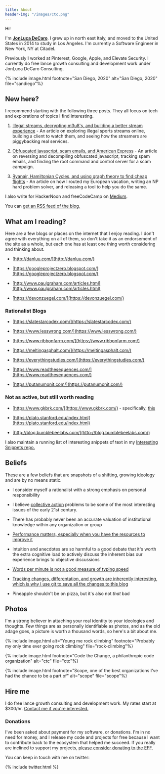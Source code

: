 ```yaml
---
title: About
header-img: "/images/ctc.png"
---
```


Hi! 

I'm <a href="https://twitter.com/jonluca"><b>JonLuca DeCaro</b></a>. I grew up in north east Italy, and moved to the United States in 2014 to study in Los Angeles. I'm currently a Software Engineer in New York, NY at Citadel.

Previously I worked at Pinterest, Google, Apple, and Elevate Security. I currently do free lance growth consulting and development work under JonLuca DeCaro Consulting.  

{% include image.html footnote="San Diego, 2020" alt="San Diego, 2020" file="sandiego"%}

## New here?

I recommend starting with the following three posts. They all focus on tech and explorations of topics I find interesting.

1. [Illegal streams, decrypting m3u8's, and building a better stream experience](https://blog.jonlu.ca/posts/illegal-streams?ref=about) - An article on exploring illegal sports streams online, building a client to watch them, and seeing how the streamers are piggybacking real services.

2. [Obfuscated javascript, scam emails, and American Express](https://blog.jonlu.ca/posts/deobfuscating-amex-scammer?ref=about) - An article on reversing and decompiling obfuscated javascript, tracking spam emails, and finding the root command and control server for a scam campaign.

3. [Ryanair, Hamiltonian Cycles, and using graph theory to find cheap flights](https://blog.jonlu.ca/posts/ryan-air?ref=about) - An article on how I routed my European vacation, writing an NP hard problem solver, and releasing a tool to help you do the same.

I also write for HackerNoon and freeCodeCamp on [Medium](https://medium.com/@jonluca).

You can <a href="/feed.xml">get an RSS feed of the blog.</a>

## What am I reading?

Here are a few blogs or places on the internet that I enjoy reading. I don't agree with everything on all of them, so don't take it as an endorsement of the site as a whole, but each one has at least one thing worth considering and thinking about. 

* [http://danluu.com/](http://danluu.com/)

* [https://googleprojectzero.blogspot.com/](https://googleprojectzero.blogspot.com/)

* [http://www.paulgraham.com/articles.html](http://www.paulgraham.com/articles.html)

* [https://devonzuegel.com/](https://devonzuegel.com/)

### Rationalist Blogs

* [https://slatestarcodex.com/](https://slatestarcodex.com/)

* [https://www.lesswrong.com/](https://www.lesswrong.com/)

* [https://www.ribbonfarm.com/](https://www.ribbonfarm.com/)

* [https://meltingasphalt.com/](https://meltingasphalt.com/)

* [https://everythingstudies.com/](https://everythingstudies.com/)

* [https://www.readthesequences.com/](https://www.readthesequences.com/)

* [https://putanumonit.com/](https://putanumonit.com/)


### Not as active, but still worth reading

* [https://www.gkbrk.com/](https://www.gkbrk.com/) - specifically, [this](https://www.gkbrk.com/2016/05/hotel-music/)

* [https://plato.stanford.edu/index.html](https://plato.stanford.edu/index.html)

* [http://blog.bumblebeelabs.com/](http://blog.bumblebeelabs.com/)

I also maintain a running list of interesting snippets of text in my [Interesting Snippets repo.](https://github.com/jonluca/interesting-snippets)

## Beliefs

These are a few beliefs that are snapshots of a shifting, growing ideology and are by no means static.

* I consider myself a rationalist with a strong emphasis on personal responsibility

* I believe [collective action](https://plato.stanford.edu/entries/collective-responsibility/) problems to be some of the most interesting issues of the early 21st century. 

* There has probably never been an accurate valuation of institutional knowledge within any organization or group

* [Performance matters, especially when you have the resources to improve it](https://medium.com/hackernoon/optimizing-a-static-site-d5ab6899f249)

* Intuition and anecdotes are so harmful to a good debate that it's worth the extra cognitive load to actively discuss the inherent bias our experience brings to objective discussions

* [Words per minute is not a good measure of typing speed](https://blog.jonlu.ca/posts/wpm)

* [Tracking changes, differentation, and growth are inherently interesting, which is why I use git to save all the changes to this blog](https://github.com/jonluca/blog)

* Pineapple shouldn't be on pizza, but it's also not *that* bad

## Photos

I'm a strong believer in attaching your real identity to your ideologies and thoughts. Few things are as personally identifiable as photos, and as the old adage goes, a picture is worth a thousand words, so here's a bit about me. 

{% include image.html alt="Young me rock climbing" footnote="Probably my only time ever going rock climbing" file="rock-climbing"%}

{% include image.html footnote="Code the Change, a philanthropic code organization" alt="ctc" file="ctc"%}

{% include image.html footnote="Scope, one of the best organizations I've had the chance to be a part of" alt="scope" file="scope"%}

## Hire me

I do free lance growth consulting and development work. My rates start at $300/hr. [Contact me if you're interested.](https://blog.jonlu.ca/contact)

### Donations

I've been asked about payment for my software, or donations. I'm in no need for money, and I release my code and projects for free because I want to contribute back to the ecosystem that helped me succeed. If you really are inclined to support my projects, [please consider donating to the EFF](https://supporters.eff.org/donate/).

You can keep in touch with me on twitter:

{% include twitter.html %}

